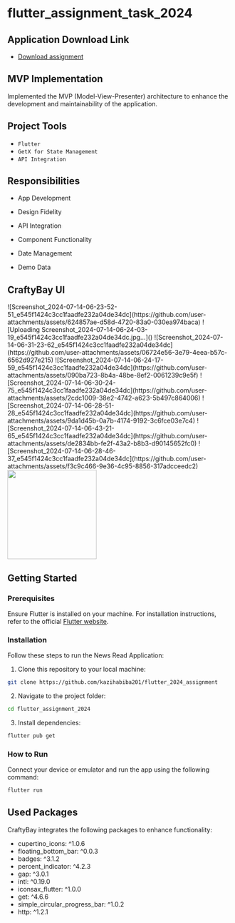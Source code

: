 
# flutter_assignment_task_2024


## Application Download Link
- [Download assignment](https://drive.google.com/drive/folders/1Jag13KjQfpJnojqkNFCNZk2isVJ3TVLF?usp=sharing)

## MVP Implementation

Implemented the MVP (Model-View-Presenter) architecture to enhance the development and maintainability of the application.


## Project Tools
- `Flutter`
- `GetX for State Management`
- `API Integration`


## Responsibilities


 - App Development

 - Design Fidelity

 - API Integration

 - Component Functionality

 - Date Management

 - Demo Data





## CraftyBay UI

<div style="display: flex; flex-wrap: wrap;">
![Screenshot_2024-07-14-06-23-52-51_e545f1424c3cc1faadfe232a04de34dc](https://github.com/user-attachments/assets/624857ae-d58d-4720-83a0-030ea974baca)
![Uploading Screenshot_2024-07-14-06-24-03-19_e545f1424c3cc1faadfe232a04de34dc.jpg…]()
![Screenshot_2024-07-14-06-31-23-62_e545f1424c3cc1faadfe232a04de34dc](https://github.com/user-attachments/assets/06724e56-3e79-4eea-b57c-6562d927e215)
![Screenshot_2024-07-14-06-24-17-59_e545f1424c3cc1faadfe232a04de34dc](https://github.com/user-attachments/assets/090ba723-8b4a-48be-8ef2-0061239c9e5f)
![Screenshot_2024-07-14-06-30-24-75_e545f1424c3cc1faadfe232a04de34dc](https://github.com/user-attachments/assets/2cdc1009-38e2-4742-a623-5b497c864006)
![Screenshot_2024-07-14-06-28-51-28_e545f1424c3cc1faadfe232a04de34dc](https://github.com/user-attachments/assets/9da1d45b-0a7b-4174-9192-3c6fce03e7c4)
![Screenshot_2024-07-14-06-43-21-65_e545f1424c3cc1faadfe232a04de34dc](https://github.com/user-attachments/assets/de2834bb-fe2f-43a2-b8b3-d90145652fc0)
![Screenshot_2024-07-14-06-28-46-37_e545f1424c3cc1faadfe232a04de34dc](https://github.com/user-attachments/assets/f3c9c466-9e36-4c95-8856-317adcceedc2)
 
 <img src="https://github.com/hredhayxz/craftybay_ecommerce_application/blob/main/screenshots/27.png" width="200" />
</div>


## Getting Started

### Prerequisites

Ensure Flutter is installed on your machine. For installation instructions, refer to the official [Flutter website](https://flutter.dev/docs/get-started/install).

### Installation

Follow these steps to run the News Read Application:

1. Clone this repository to your local machine:

```bash
git clone https://github.com/kazihabiba201/flutter_2024_assignment
```

2. Navigate to the project folder:

```bash
cd flutter_assignment_2024
```

3. Install dependencies:

```bash
flutter pub get
```

### How to Run

Connect your device or emulator and run the app using the following command:

```bash
flutter run
```

## Used Packages

CraftyBay integrates the following packages to enhance functionality:
  - cupertino_icons: ^1.0.6
  - floating_bottom_bar: ^0.0.3
  - badges: ^3.1.2
  - percent_indicator: ^4.2.3
  - gap: ^3.0.1
  - intl: ^0.19.0
  - iconsax_flutter: ^1.0.0
  - get: ^4.6.6
  - simple_circular_progress_bar: ^1.0.2
  - http: ^1.2.1


